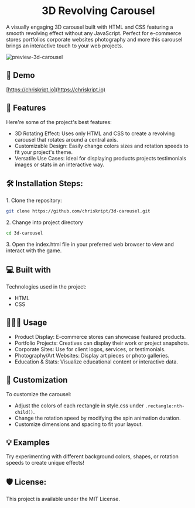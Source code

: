 <h1 align="center" id="title">3D Revolving Carousel</h1>

<p id="description">A visually engaging 3D carousel built with HTML and CSS featuring a smooth revolving effect without any JavaScript. Perfect for e-commerce stores portfolios corporate websites photography and more this carousel brings an interactive touch to your web projects.</p>

![preview-3d-carousel](https://github.com/user-attachments/assets/6b50ce30-e9b0-45aa-8299-99b343623d47)

<h2>🚀 Demo</h2>

[https://chriskript.io](https://chriskript.io)

  
  
<h2>🧐 Features</h2>

Here're some of the project's best features:

*   3D Rotating Effect: Uses only HTML and CSS to create a revolving carousel that rotates around a central axis.
*   Customizable Design: Easily change colors sizes and rotation speeds to fit your project's theme.
*   Versatile Use Cases: Ideal for displaying products projects testimonials images or stats in an interactive way.

<h2>🛠️ Installation Steps:</h2>

<p>1. Clone the repository:</p>

```bash
git clone https://github.com/chriskript/3d-carousel.git
```

<p>2. Change into project directory</p>

```bash
cd 3d-carousel
```

<p>3. Open the index.html file in your preferred web browser to view and interact with the game.</p>

  
  
<h2>💻 Built with</h2>

Technologies used in the project:

*   HTML
*   CSS

<h2>👩🏻‍💻 Usage</h2>

*   Product Display: E-commerce stores can showcase featured products.
*   Portfolio Projects: Creatives can display their work or project snapshots.
*   Corporate Sites: Use for client logos, services, or testimonials.
*   Photography/Art Websites: Display art pieces or photo galleries.
*   Education & Stats: Visualize educational content or interactive data.

<h2>🎨 Customization</h2>

<p>To customize the carousel:</p>

*   Adjust the colors of each rectangle in style.css under `.rectangle:nth-child()`.
*   Change the rotation speed by modifying the spin animation duration.
*   Customize dimensions and spacing to fit your layout.

<h2>💡 Examples</h2>

<p>Try experimenting with different background colors, shapes, or rotation speeds to create unique effects!</p>


<h2>🛡️ License:</h2>

This project is available under the MIT License.
